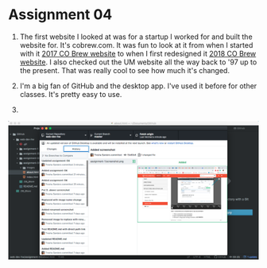 # Assignment 04

1. The first website I looked at was for a startup I worked for and built the website for. It's cobrew.com. It was fun to look at it from when I started with it [2017 CO Brew website](https://web.archive.org/web/20171016213333/https://www.cobrew.com/) to when I first redesigned it [2018 CO Brew website](https://web.archive.org/web/20180427104247/https://cobrew.com/). I also checked out the UM website all the way back to '97 up to the present. That was really cool to see how much it's changed.

2. I'm a big fan of GitHub and the desktop app. I've used it before for other classes. It's pretty easy to use.

3.
![screenshot-04](./images/screenshot-04.png)
